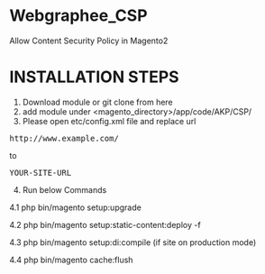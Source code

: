 # Webgraphee_CSP

Allow Content Security Policy in Magento2

# INSTALLATION STEPS
1. Download module or git clone from here
2. add module under <magento_directory>/app/code/AKP/CSP/
3. Please open etc/config.xml file and replace url
<pre>http://www.example.com/</pre>

to 
<pre>YOUR-SITE-URL</pre>

4. Run below Commands

4.1 php bin/magento setup:upgrade 

4.2 php bin/magento setup:static-content:deploy -f 

4.3 php bin/magento setup:di:compile (if site on production mode) 

4.4 php bin/magento cache:flush


